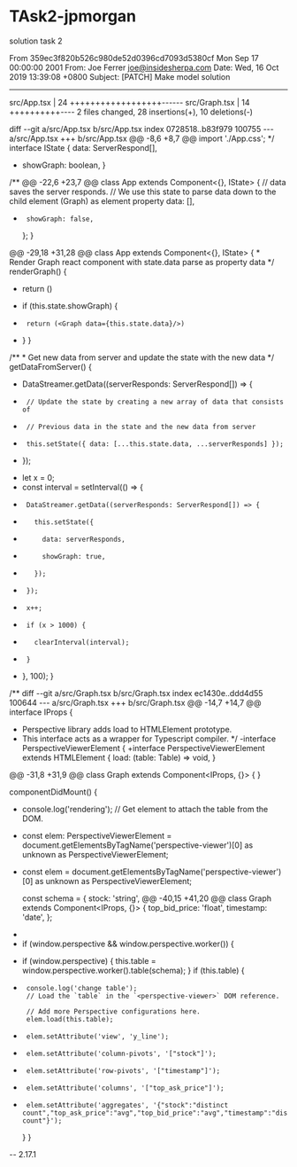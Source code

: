 # TAsk2-jpmorgan
solution task 2

From 359ec3f820b526c980de52d0396cd7093d5380cf Mon Sep 17 00:00:00 2001
From: Joe Ferrer <joe@insidesherpa.com>
Date: Wed, 16 Oct 2019 13:39:08 +0800
Subject: [PATCH] Make model solution

---
 src/App.tsx   | 24 ++++++++++++++++++------
 src/Graph.tsx | 14 ++++++++++----
 2 files changed, 28 insertions(+), 10 deletions(-)

diff --git a/src/App.tsx b/src/App.tsx
index 0728518..b83f979 100755
--- a/src/App.tsx
+++ b/src/App.tsx
@@ -8,6 +8,7 @@ import './App.css';
  */
 interface IState {
   data: ServerRespond[],
+  showGraph: boolean,
 }
 
 /**
@@ -22,6 +23,7 @@ class App extends Component<{}, IState> {
       // data saves the server responds.
       // We use this state to parse data down to the child element (Graph) as element property
       data: [],
+      showGraph: false,
     };
   }
 
@@ -29,18 +31,28 @@ class App extends Component<{}, IState> {
    * Render Graph react component with state.data parse as property data
    */
   renderGraph() {
-    return (<Graph data={this.state.data}/>)
+    if (this.state.showGraph) {
+      return (<Graph data={this.state.data}/>)
+    }
   }
 
   /**
    * Get new data from server and update the state with the new data
    */
   getDataFromServer() {
-    DataStreamer.getData((serverResponds: ServerRespond[]) => {
-      // Update the state by creating a new array of data that consists of
-      // Previous data in the state and the new data from server
-      this.setState({ data: [...this.state.data, ...serverResponds] });
-    });
+    let x = 0;
+    const interval = setInterval(() => {
+      DataStreamer.getData((serverResponds: ServerRespond[]) => {
+        this.setState({
+          data: serverResponds,
+          showGraph: true,
+        });
+      });
+      x++;
+      if (x > 1000) {
+        clearInterval(interval);
+      }
+    }, 100);
   }
 
   /**
diff --git a/src/Graph.tsx b/src/Graph.tsx
index ec1430e..ddd4d55 100644
--- a/src/Graph.tsx
+++ b/src/Graph.tsx
@@ -14,7 +14,7 @@ interface IProps {
  * Perspective library adds load to HTMLElement prototype.
  * This interface acts as a wrapper for Typescript compiler.
  */
-interface PerspectiveViewerElement {
+interface PerspectiveViewerElement extends HTMLElement {
   load: (table: Table) => void,
 }
 
@@ -31,8 +31,9 @@ class Graph extends Component<IProps, {}> {
   }
 
   componentDidMount() {
+    console.log('rendering');
     // Get element to attach the table from the DOM.
-    const elem: PerspectiveViewerElement = document.getElementsByTagName('perspective-viewer')[0] as unknown as PerspectiveViewerElement;
+    const elem = document.getElementsByTagName('perspective-viewer')[0] as unknown as PerspectiveViewerElement;
 
     const schema = {
       stock: 'string',
@@ -40,15 +41,20 @@ class Graph extends Component<IProps, {}> {
       top_bid_price: 'float',
       timestamp: 'date',
     };
-
-    if (window.perspective && window.perspective.worker()) {
+    if (window.perspective) {
       this.table = window.perspective.worker().table(schema);
     }
     if (this.table) {
+      console.log('change table');
       // Load the `table` in the `<perspective-viewer>` DOM reference.
 
       // Add more Perspective configurations here.
       elem.load(this.table);
+      elem.setAttribute('view', 'y_line');
+      elem.setAttribute('column-pivots', '["stock"]');
+      elem.setAttribute('row-pivots', '["timestamp"]');
+      elem.setAttribute('columns', '["top_ask_price"]');
+      elem.setAttribute('aggregates', '{"stock":"distinct count","top_ask_price":"avg","top_bid_price":"avg","timestamp":"distinct count"}');
     }
   }
 
-- 
2.17.1
